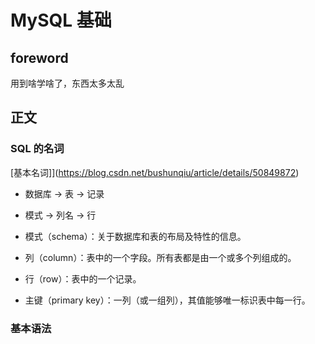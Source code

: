 # MySQL 基础

## foreword

用到啥学啥了，东西太多太乱

## 正文

### SQL 的名词

[基本名词]](https://blog.csdn.net/bushunqiu/article/details/50849872)

- 数据库 -> 表 -> 记录
- 模式 -> 列名 -> 行


- 模式（schema）：关于数据库和表的布局及特性的信息。
- 列（column）：表中的一个字段。所有表都是由一个或多个列组成的。
- 行（row）：表中的一个记录。
- 主键（primary key）：一列（或一组列），其值能够唯一标识表中每一行。

### 基本语法
